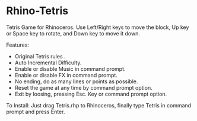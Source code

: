 # Rhino-Tetris

Tetris Game for Rhinoceros.
Use Left/Right keys to move the block, Up key or Space key to rotate, and Down key to move it down.

Features:
* Original Tetris rules .
* Auto Incremental Difficulty.
* Enable or disable Music in command prompt.
* Enable or disable FX in command prompt.
* No ending, do as many lines or points as possible.
* Reset the game at any time by command prompt option.
* Exit by loosing, pressing Esc. Key or command prompt option.

To Install:
Just drag Tetris.rhp to Rhinoceros, finally type Tetris in command prompt and press Enter. 
